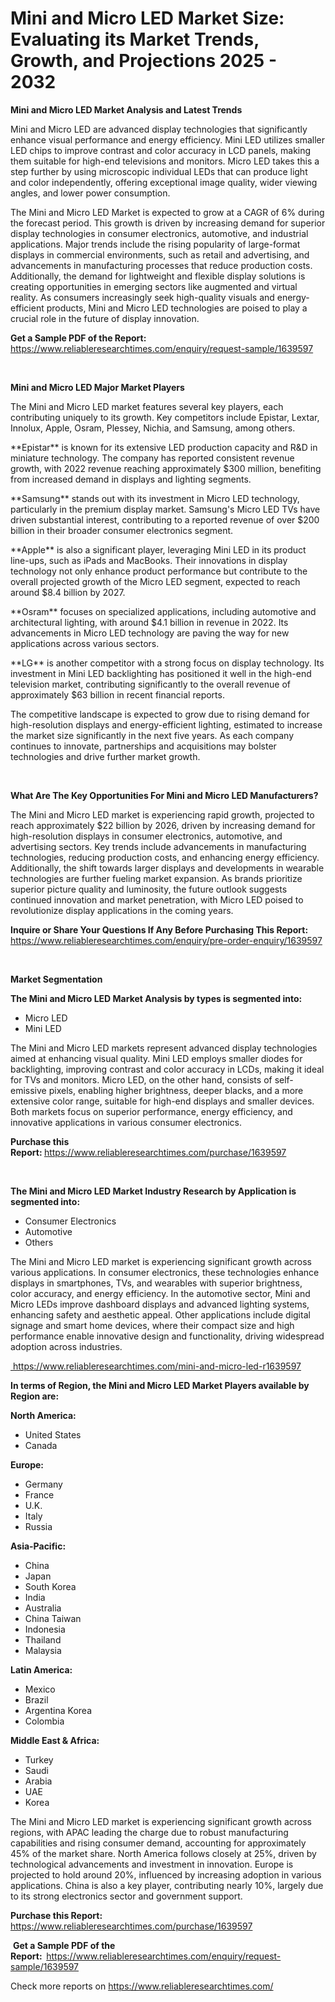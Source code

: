 <p><h1>Mini and Micro LED Market Size: Evaluating its Market Trends, Growth, and Projections 2025 - 2032</h1></p><p><strong>Mini and Micro LED Market Analysis and Latest Trends</strong></p>
<p><p>Mini and Micro LED are advanced display technologies that significantly enhance visual performance and energy efficiency. Mini LED utilizes smaller LED chips to improve contrast and color accuracy in LCD panels, making them suitable for high-end televisions and monitors. Micro LED takes this a step further by using microscopic individual LEDs that can produce light and color independently, offering exceptional image quality, wider viewing angles, and lower power consumption. </p><p>The Mini and Micro LED Market is expected to grow at a CAGR of 6% during the forecast period. This growth is driven by increasing demand for superior display technologies in consumer electronics, automotive, and industrial applications. Major trends include the rising popularity of large-format displays in commercial environments, such as retail and advertising, and advancements in manufacturing processes that reduce production costs. Additionally, the demand for lightweight and flexible display solutions is creating opportunities in emerging sectors like augmented and virtual reality. As consumers increasingly seek high-quality visuals and energy-efficient products, Mini and Micro LED technologies are poised to play a crucial role in the future of display innovation.</p></p>
<p><strong>Get a Sample PDF of the Report:&nbsp;</strong> <a href="https://www.reliableresearchtimes.com/enquiry/request-sample/1639597?utm_campaign=2631&utm_medium=2&utm_source=Github&utm_content=ia&utm_term=28022025&utm_id=mini-and-micro-led">https://www.reliableresearchtimes.com/enquiry/request-sample/1639597</a></p>
<p>&nbsp;</p>
<p><strong>Mini and Micro LED Major Market Players</strong></p>
<p><p>The Mini and Micro LED market features several key players, each contributing uniquely to its growth. Key competitors include Epistar, Lextar, Innolux, Apple, Osram, Plessey, Nichia, and Samsung, among others.</p><p>**Epistar** is known for its extensive LED production capacity and R&D in miniature technology. The company has reported consistent revenue growth, with 2022 revenue reaching approximately $300 million, benefiting from increased demand in displays and lighting segments.</p><p>**Samsung** stands out with its investment in Micro LED technology, particularly in the premium display market. Samsung's Micro LED TVs have driven substantial interest, contributing to a reported revenue of over $200 billion in their broader consumer electronics segment. </p><p>**Apple** is also a significant player, leveraging Mini LED in its product line-ups, such as iPads and MacBooks. Their innovations in display technology not only enhance product performance but contribute to the overall projected growth of the Micro LED segment, expected to reach around $8.4 billion by 2027.</p><p>**Osram** focuses on specialized applications, including automotive and architectural lighting, with around $4.1 billion in revenue in 2022. Its advancements in Micro LED technology are paving the way for new applications across various sectors.</p><p>**LG** is another competitor with a strong focus on display technology. Its investment in Mini LED backlighting has positioned it well in the high-end television market, contributing significantly to the overall revenue of approximately $63 billion in recent financial reports.</p><p>The competitive landscape is expected to grow due to rising demand for high-resolution displays and energy-efficient lighting, estimated to increase the market size significantly in the next five years. As each company continues to innovate, partnerships and acquisitions may bolster technologies and drive further market growth.</p></p>
<p>&nbsp;</p>
<p><strong>What Are The Key Opportunities For Mini and Micro LED Manufacturers?</strong></p>
<p><p>The Mini and Micro LED market is experiencing rapid growth, projected to reach approximately $22 billion by 2026, driven by increasing demand for high-resolution displays in consumer electronics, automotive, and advertising sectors. Key trends include advancements in manufacturing technologies, reducing production costs, and enhancing energy efficiency. Additionally, the shift towards larger displays and developments in wearable technologies are further fueling market expansion. As brands prioritize superior picture quality and luminosity, the future outlook suggests continued innovation and market penetration, with Micro LED poised to revolutionize display applications in the coming years.</p></p>
<p><strong>Inquire or Share Your Questions If Any Before Purchasing This Report:</strong> <a href="https://www.reliableresearchtimes.com/enquiry/pre-order-enquiry/1639597?utm_campaign=2631&utm_medium=2&utm_source=Github&utm_content=ia&utm_term=28022025&utm_id=mini-and-micro-led">https://www.reliableresearchtimes.com/enquiry/pre-order-enquiry/1639597</a></p>
<p>&nbsp;</p>
<p><strong>Market Segmentation</strong></p>
<p><strong>The Mini and Micro LED Market Analysis by types is segmented into:</strong></p>
<p><ul><li>Micro LED</li><li>Mini LED</li></ul></p>
<p><p>The Mini and Micro LED markets represent advanced display technologies aimed at enhancing visual quality. Mini LED employs smaller diodes for backlighting, improving contrast and color accuracy in LCDs, making it ideal for TVs and monitors. Micro LED, on the other hand, consists of self-emissive pixels, enabling higher brightness, deeper blacks, and a more extensive color range, suitable for high-end displays and smaller devices. Both markets focus on superior performance, energy efficiency, and innovative applications in various consumer electronics.</p></p>
<p><strong>Purchase this Report:&nbsp;</strong><a href="https://www.reliableresearchtimes.com/purchase/1639597?utm_campaign=2631&utm_medium=2&utm_source=Github&utm_content=ia&utm_term=28022025&utm_id=mini-and-micro-led">https://www.reliableresearchtimes.com/purchase/1639597</a></p>
<p>&nbsp;</p>
<p><strong>The Mini and Micro LED Market Industry Research by Application is segmented into:</strong></p>
<p><ul><li>Consumer Electronics</li><li>Automotive</li><li>Others</li></ul></p>
<p><p>The Mini and Micro LED market is experiencing significant growth across various applications. In consumer electronics, these technologies enhance displays in smartphones, TVs, and wearables with superior brightness, color accuracy, and energy efficiency. In the automotive sector, Mini and Micro LEDs improve dashboard displays and advanced lighting systems, enhancing safety and aesthetic appeal. Other applications include digital signage and smart home devices, where their compact size and high performance enable innovative design and functionality, driving widespread adoption across industries.</p></p>
<p><a href="https://www.reliableresearchtimes.com/mini-and-micro-led-r1639597?utm_campaign=2631&utm_medium=2&utm_source=Github&utm_content=ia&utm_term=28022025&utm_id=mini-and-micro-led">&nbsp;https://www.reliableresearchtimes.com/mini-and-micro-led-r1639597</a></p>
<p><strong>In terms of Region, the Mini and Micro LED Market Players available by Region are:</strong></p>
<p>
    <p> <strong> North America: </strong>
        <ul>
            <li>United States</li>
            <li>Canada</li>
        </ul>
        </p> 
    <p> <strong> Europe: </strong>
        <ul>
            <li>Germany</li>
            <li>France</li>
            <li>U.K.</li>
            <li>Italy</li>
            <li>Russia</li>
        </ul>
        </p> 
    <p> <strong> Asia-Pacific: </strong>
        <ul>
            <li>China</li>
            <li>Japan</li>
            <li>South Korea</li>
            <li>India</li>
            <li>Australia</li>
            <li>China Taiwan</li>
            <li>Indonesia</li>
            <li>Thailand</li>
            <li>Malaysia</li>
        </ul>
        </p> 
    <p> <strong> Latin America: </strong>
        <ul>
            <li>Mexico</li>
            <li>Brazil</li>
            <li>Argentina Korea</li>
            <li>Colombia</li>
        </ul>
        </p> 
    <p> <strong> Middle East & Africa: </strong>
        <ul>
            <li>Turkey</li>
            <li>Saudi</li>
            <li>Arabia</li>
            <li>UAE</li>
            <li>Korea</li>
        </ul>
    </p>
    </p>
<p><p>The Mini and Micro LED market is experiencing significant growth across regions, with APAC leading the charge due to robust manufacturing capabilities and rising consumer demand, accounting for approximately 45% of the market share. North America follows closely at 25%, driven by technological advancements and investment in innovation. Europe is projected to hold around 20%, influenced by increasing adoption in various applications. China is also a key player, contributing nearly 10%, largely due to its strong electronics sector and government support.</p></p>
<p><strong>Purchase this Report: </strong><a href="https://www.reliableresearchtimes.com/purchase/1639597?utm_campaign=2631&utm_medium=2&utm_source=Github&utm_content=ia&utm_term=28022025&utm_id=mini-and-micro-led">https://www.reliableresearchtimes.com/purchase/1639597</a></p>
<p>&nbsp;<strong>Get a Sample PDF of the Report:&nbsp;&nbsp;</strong><a href="https://www.reliableresearchtimes.com/enquiry/request-sample/1639597?utm_campaign=2631&utm_medium=2&utm_source=Github&utm_content=ia&utm_term=28022025&utm_id=mini-and-micro-led">https://www.reliableresearchtimes.com/enquiry/request-sample/1639597</a></p>
<p><strong></strong></p>
<p>Check more reports on <a href="https://www.reliableresearchtimes.com/?utm_campaign=2631&utm_medium=2&utm_source=Github&utm_content=ia&utm_term=28022025&utm_id=mini-and-micro-led">https://www.reliableresearchtimes.com/</a></p>